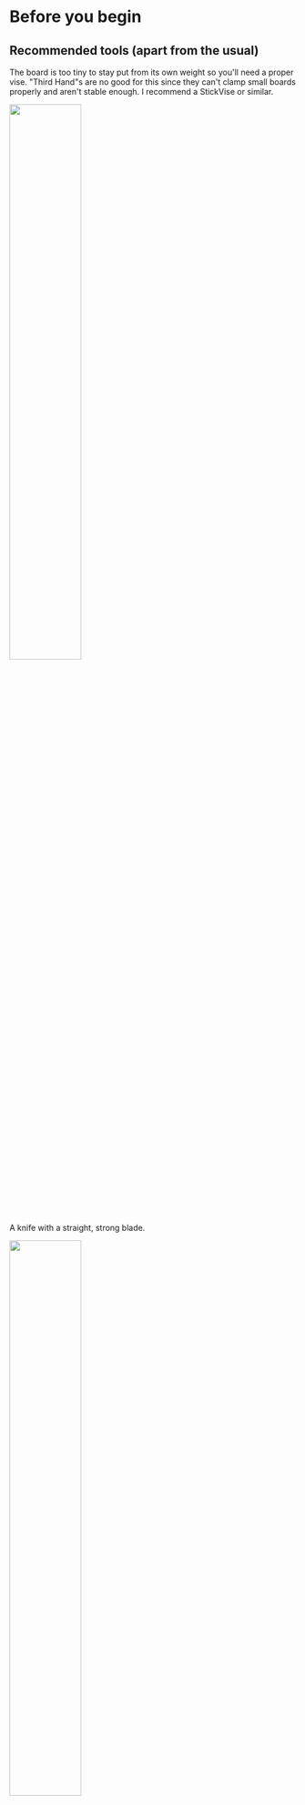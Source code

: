 # Before you begin

## Recommended tools (apart from the usual)

The board is too tiny to stay put from its own weight so you'll need a proper vise. "Third Hand"s are no good for this since they can't clamp small boards properly and aren't stable enough. I recommend a StickVise or similar.

[<img src="assembly_pics/tools5.jpg" width="50%">](assembly_pics/tools5.jpg)

A knife with a straight, strong blade.

[<img src="assembly_pics/tools1.jpg" width="50%">](assembly_pics/tools1.jpg)

Non-serrated pliers.

[<img src="assembly_pics/tools2.jpg" width="50%">](assembly_pics/tools2.jpg)

You can solder everything using a smallish chisel tip and you'll be fine.
For enhanced comfort, a fine angled tip makes the passives much easier. I used a TS80-J02 with great success.

[<img src="assembly_pics/tools3.jpg" width="50%">](assembly_pics/tools3.jpg)

Gel flux. Liquid flux evaporates too quickly for my taste. I use Edsyn FL-22 for everything but there's plenty other good stuff out there too.

[<img src="assembly_pics/tools6.jpg" width="50%">](assembly_pics/tools6.jpg)

A watchmaker's loupe, more for inspection than for the actual soldering. Of all the tools I acquired last year, this super cheap 7x loupe made the biggest difference and it's never leaving my workbench again. Have a strong light (such as a phone camera LED) at the ready for inspection too, there's no such thing as "too much light".

[<img src="assembly_pics/tools4.jpg" width="50%">](assembly_pics/tools4.jpg)

## General tips

 * Keep both the schematics and the board file open while you build, you'll likely want to refer back to them more often than not.

 * I wholeheartedly recommend this thread by [@thingskatedid](https://twitter.com/thingskatedid): https://twitter.com/thingskatedid/status/1348234262886039558

 * **The passives are indistinguishable once taken out of their tapes!**
   * Always work with a single value at a time
   * Only remove as many components from the tape as you need right now
   * Immediately put the tape back into the pouch it came in, as that's where the value is noted - or write the value onto the tape.

 * For each group of passives below, it saves time to batch up different types of operations: First put a small solder blob on one pad of each site, then tack down each component, then solder the other side for all components in a row.

 * If the solder joints on nearby passives blob together a lot, use some flux and a little less solder. It's also a good idea to make a final flux pass across the finished passives just like you would be drag soldering a leaded part, it makes the solder joints look a lot nicer.

# Assembly instructions

These instructions are optimized for hand assembly; the components are grouped in a way that if you follow the groups in order you should never have one component in the way of soldering another. Within a given group the order does not matter; I recommend doing all components of one value before moving on to the next value.

The overall order of assembly is:
 1. Back side components
 2. Front side components
 3. Basic connectivity/bootloader test
 4. USB-C connectors

## Part 1: Back side

We start on the back side because that's where the STM32 sits which is the most daunting to solder, and because the components on that side are generally flatter so if you _have_ to solder without a vise they won't make the board as wobbly when you do the front side.

If your STM32 is a QFN part, take extra care to inspect its solder joints after you put it down. Once the board is fully populated any bad solder joints here will be hard to fix.

| Group | Components          | Value        |
|-------|---------------------|--------------|
| 1     | U4                  | STM32        |
| 2     | R3                  | 400          |
|       | R2, R5              | 620          |
| 3     | DS1                 | LED          |
| 4     | C3, C8              | 100n         |
|       | C7                  | 4.7µ         |
|       | C1                  | 1µ           |
|       | R4                  | 400          |
|       | FB1                 | Ferrite Bead |
| 5     | D1, U1, U3, Q4, R28 |              |

## Part 2: Front side

| Group | Components                 | Value         |
|-------|----------------------------|---------------|
| 6     | Q1, Q2, Q3                 | NFET          |
| 8     | R9, R17, R25, R26          | 4k75          |
|       | R10, R18                   | 1k            |
|       | R11, R19                   | 12k1          |
|       | R12, R20                   | 5k11          |
|       | R6, R7                     | 400           |
|       | R15, R23, R24              | 100           |
|       | R14, R22                   | 200           |
| 9     | R1, R8, R13, R16, R21, R27 | 35k7          |
| 10    | C2                         | 4u7           |
|       | C4, C9                     | 100n          |
|       | C5                         | 1u            |
|       | C6                         | 10n           |
| 11    | FB2                        | Ferrite Bead  |
| 12    | DS2, U5, U2, J3, SW1, R29  |               |

## Part 3: Basic connectivity / bootloader test

This step is done on the not-quite-finished Twonkie because if anything isn't right the board is much easier to hold in the vise without two USB-C connector sticking out.

1. Double check all components:
   * Are all ICs oriented the right way?
   * Did you miss any solder joints?
   * Do you see any obvious solder bridges?
2. Measure resistance between the 3V3 rail and GND, this is easiest at the output side of U3.
   Kiloohms are good, Ohms are an indication of a short somewhere.
3. Do the same on the input side of U3.
4. Hold down the bootloader switch and plug the dongle in via the Micro-B connector.
   It should now enumerate as the bootloader (VID 0x0483, PID 0xDF11, "STM32 BOOTLOADER")
5. Flash the firmware via the bootloader, then unplug and plug back in to boot the Twonkie firmware.
   * Check out the [Firmware README](../fw/README.md) for building and flashing instructions.
6. You can test the LED using the serial shell:
   * `tw sink` puts the device into sink mode where the firmware doesn't keep overwriting the LED state.
     You may need to reconnect the shell after this.
   * `gpioset LED_B_L 0` turns the blue LED on, `gpioset LED_B_L 1` turns it off.
   * Same for `LED_R_L` and `LED_G_L`
7. Check I2C connectivity to the two INA260 monitors:
   * `ina 0` attempts to access U1, `ina 1` does so for U2

That's all we can test for now, let's finish the board next.

## Part 4: USB-C connectors

The USB-C connectors are used in an unorthodox way: Straddle mount USB-C connectors for 1.6mm boards don't exist, so we take connectors meant for right-angle surface mounting and modify them into our own custom straddle mount configuration. With those modifications the solder connections work really well, and we achieve mechanical stability by soldering the connector shields to the board all around.

We start out with the unmodified connector. This is the receptacle but the steps for the plug are identical.

[<img src="assembly_pics/typec01.jpg" width="50%">](assembly_pics/typec01.jpg)

First, the mounting legs have to get out of the way. Grab them with your pliers and bend them back and forth until they break off.

[<img src="assembly_pics/typec02.jpg" width="50%">](assembly_pics/typec02.jpg)[<img src="assembly_pics/typec03.jpg" width="50%">](assembly_pics/typec03.jpg)

Next up, the locating pegs have to go too. Cut them off close to the base.

[<img src="assembly_pics/typec04.jpg" width="50%">](assembly_pics/typec04.jpg)

Now comes the tricky part: We have to bend the pins of the connector slightly inwards so they touch the board edge at an angle, but not so much that they don't reach the board edge or break off. The photos should give you an idea of how far to bend them.

Start by sliding the knife under roughly a quarter to half the pins on one side, and gently bend them inwards. Bending only part of the pins at once requires less force and therefore allows for better control. Take care to **rotate** the knife blade around the long axis, as opposed to using it as a lever, so that all pins receive equal force and bend the same way.

[<img src="assembly_pics/typec05.jpg" width="50%">](assembly_pics/typec05.jpg)[<img src="assembly_pics/typec06.jpg" width="50%">](assembly_pics/typec06.jpg)

Move along the row of pins, bending groups of pins inwards until the entire row is bent.

[<img src="assembly_pics/typec07.jpg" width="50%">](assembly_pics/typec07.jpg)

Repeat the same process on the other side; the end result should look something like this:

[<img src="assembly_pics/typec08.jpg" width="50%">](assembly_pics/typec08.jpg)

Now you can slide the connector into its place on the PCB. The PCB is designed such that the shell sits inside the PCB with a slight press fit. If you feel it's jammed in there too tightly you can simply sand off a little bit of the PCB, but sand off only very little and try to sand off both sides equally to maintain pin alignment.

[<img src="assembly_pics/typec09.jpg" width="50%">](assembly_pics/typec09.jpg)

Push the connector all the way towards the board edge and adjust its position until it sits exactly centered and in line with the board:

[<img src="assembly_pics/typec10.jpg" width="50%">](assembly_pics/typec10.jpg)

The pins on both sides should now align with the pads and touch the corner of the board edge. If there's a tiny gap that's no problem, the solder will bridge that. Larger gaps need to be fixed by adjusting the connector's position or bending the pins to compensate.

[<img src="assembly_pics/typec11.jpg" width="50%">](assembly_pics/typec11.jpg)[<img src="assembly_pics/typec12.jpg" width="50%">](assembly_pics/typec12.jpg)

Once you're satisfied with the connector, tack down _one_ pin on one board side, double check that everything still looks good, then tack down _one_ pin on the opposite side. Triple check that everything still looks good, then you can drag solder all the pins into place.

When the pins have all been soldered, inspect them for missing connections or solder bridges and correct any that come up.

Finally you can solder down the shells: Using a soldering iron that can pump out a bit of heat (TS-80 is good, TS-100 is better, a powerful temperature controlled soldering station is best), first just pre-heat the shell for a bit, then add some solder and make sure it wets along the entire length of the neighboring pad. Then you can start heating the pad too and add loads of solder to make a solid connection. Do this on all four mounting pads and the connector won't go anywhere.

## Part 5: Enjoy!

And that's it! Clean your board with isopropanol and have fun with your new PD sniffer!

### Test 1: Sniff some power supply traffic

For starters, you can open a shell, type `tw trace on` and plug Twonkie in between a PD power supply and sink to watch them negotiate a power contract.

A very good test for many of the board devices is to do this in all four possible combinations of input and output plug orientation. The supply and sink should be able to negotiate a contract in all orientations, and Twonkie should be able to trace all of this. If some orientations don't work, check the solder joints on the USB-C connectors for bridges or opens - especially opens can be very sneaky with the haxxy edge mount we're using. If the connectors look alright, check the board devices next - especially the resistor banks and transistors are likely culprits since they directly interact with the USB-C control channels.

### Test 2: Twonkie as sink

The second test would be to attach only a power supply to Twonkie, with no sink at the other end, and type `tw sink` at the shell to put Twonkie into sink mode. (You may have to reconnect to the shell since Twonkie reboots into a different firmware.) Once in sink mode you can type `tw vbus` to watch what voltage the supply provides, and `pd 0 dev X` will limit the negotiated voltage to a maximum of `X` volts, so you can step through various supply voltages and watch them change. Test this in either plug orientation too; if you're having problems here you should double check the resistor banks on the control channels.

To go from sink mode back to sniffer mode you can type `reboot` at the shell.
